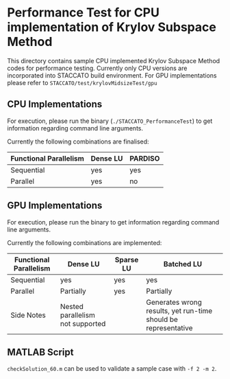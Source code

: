 # Performance Test for CPU implementation of Krylov Subspace Method

This directory contains sample CPU implemented Krylov Subspace Method codes for performance testing.
Currently only CPU versions are incorporated into STACCATO build environment. For GPU implementations please refer to `STACCATO/test/krylovMidsizeTest/gpu`

## CPU Implementations

For execution, please run the binary (`./STACCATO_PerformanceTest`) to get information regarding command line arguments.

Currently the following combinations are finalised:

| Functional Parallelism | Dense LU | PARDISO |
|---|---|---|
|Sequential| yes | yes |
|Parallel| yes | no |

## GPU Implementations

For execution, please run the binary to get information regarding command line arguments.

Currently the following combinations are implemented:

| Functional Parallelism | Dense LU | Sparse LU | Batched LU |
|---|---|---|---|
|Sequential| yes | yes | yes | yes |
|Parallel| Partially | yes | Partially |
|Side Notes| Nested parallelism not supported |  | Generates wrong results, yet run-time should be representative |

## MATLAB Script

`checkSolution_60.m` can be used to validate a sample case with `-f 2 -m 2`.
